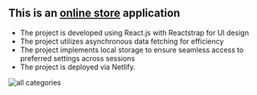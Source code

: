 ## This is an [online store](https://online-fake-store.netlify.app/) application 
- The project is developed using React.js with Reactstrap for UI design
- The project utilizes asynchronous data fetching for efficiency 
- The project implements local storage to ensure seamless access to preferred settings across sessions 
- The project is deployed via Netlify.
  
![all categories](https://github.com/albinamels/React-Hooks-FakeShop/blob/master/src/screenshot1.png)
